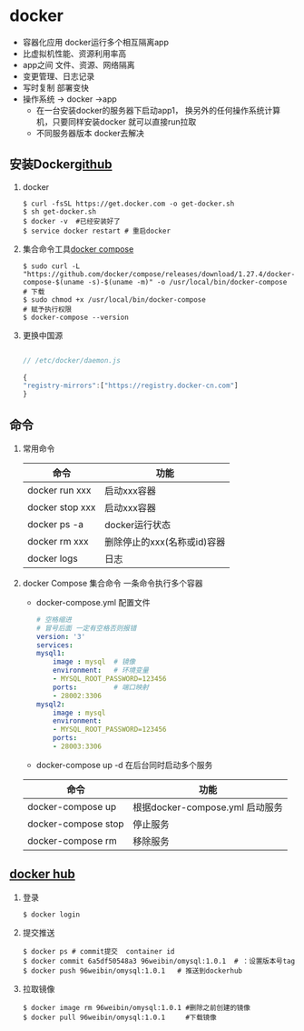 # docker

- 容器化应用    docker运行多个相互隔离app 
- 比虚拟机性能、资源利用率高
- app之间 文件、资源、网络隔离
- 变更管理、日志记录
- 写时复制  部署变快
- 操作系统 -> docker ->app 
    - 在一台安装docker的服务器下启动app1， 换另外的任何操作系统计算机，只要同样安装docker 就可以直接run拉取
    - 不同服务器版本  docker去解决


## 安装Docker[github](https://github.com/docker/docker-install)

1. docker 
    ```shell
    $ curl -fsSL https://get.docker.com -o get-docker.sh
    $ sh get-docker.sh
    $ docker -v  #已经安装好了
    $ service docker restart # 重启docker 
    ```
2. 集合命令工具[docker compose](https://docs.docker.com/compose/install/)
   
    ```shell
    $ sudo curl -L "https://github.com/docker/compose/releases/download/1.27.4/docker-compose-$(uname -s)-$(uname -m)" -o /usr/local/bin/docker-compose
    # 下载
    $ sudo chmod +x /usr/local/bin/docker-compose
    # 赋予执行权限
    $ docker-compose --version

   ```
3. 更换中国源

    ```js
   
    // /etc/docker/daemon.js
  
    {
    "registry-mirrors":["https://registry.docker-cn.com"]
    }

    ```


## 命令  

1. 常用命令

    命令 | 功能
    -|-
    docker run xxx | 启动xxx容器
    docker stop xxx | 启动xxx容器
    docker ps -a | docker运行状态
    docker rm xxx | 删除停止的xxx(名称或id)容器   
    docker logs | 日志

2. docker Compose 集合命令 一条命令执行多个容器

    - docker-compose.yml 配置文件

        ```yml
        # 空格缩进 
        # 冒号后面 一定有空格否则报错
        version: '3'
        services:
        mysql1:
            image : mysql  # 镜像
            environment:   # 环境变量
            - MYSQL_ROOT_PASSWORD=123456
            ports:         # 端口映射
            - 28002:3306  
        mysql2:
            image : mysql
            environment:
            - MYSQL_ROOT_PASSWORD=123456
            ports:
            - 28003:3306

        ```

    - docker-compose up -d 在后台同时启动多个服务

    命令 | 功能
    -|-
    docker-compose up | 根据docker-compose.yml 启动服务
    docker-compose stop | 停止服务
    docker-compose rm | 移除服务


## [docker hub](https://hub.docker.com/u/96weibin)

1. 登录 

    ```shell
    $ docker login
    ```
2. 提交推送

    ```shell
    $ docker ps # commit提交  container id
    $ docker commit 6a5df50548a3 96weibin/omysql:1.0.1  # ：设置版本号tag
    $ docker push 96weibin/omysql:1.0.1   # 推送到dockerhub
    ```
3. 拉取镜像

    ```shell
    $ docker image rm 96weibin/omysql:1.0.1 #删除之前创建的镜像
    $ docker pull 96weibin/omysql:1.0.1     #下载镜像
    ```


    